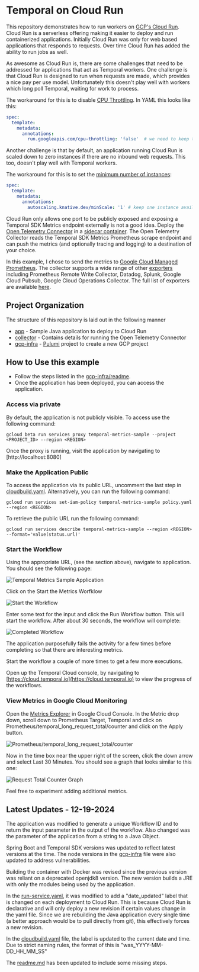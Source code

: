 # Temporal on Cloud Run

This repository demonstrates how to run workers on [GCP's Cloud Run](https://cloud.google.com/run). 
Cloud Run is a serverless offering making it easier to deploy and run containerized applications. 
Initially Cloud Run was only for web based applications that responds to requests. Over time Cloud Run
has added the ability to run jobs as well. 

As awesome as Cloud Run is, there are some challenges that need to be addressed for applications that 
act as Temporal workers. One challenge is that Cloud Run is designed to run when requests are made, 
which provides a nice pay per use model. Unfortunately this doesn't play well with workers which long 
poll Temporal, waiting for work to process. 

The workaround for this is to disable [CPU Throttling](https://cloud.google.com/run/docs/configuring/cpu-allocation#setting). In YAML this looks like this:

```yaml
spec:
  template:
    metadata:
      annotations:
        run.googleapis.com/cpu-throttling: 'false'  # we need to keep the CPU running
```

Another challenge is that by default, an application running Cloud Run is scaled down to zero instances 
if there are no inbound web requests. This too, doesn't play well with Temporal workers.

The workaround for this is to set the [minimum number of instances](https://cloud.google.com/run/docs/configuring/min-instances#setting):

```yaml
spec:
  template:
    metadata:
      annotations:
        autoscaling.knative.dev/minScale: '1' # keep one instance available
```

Cloud Run only allows one port to be publicly exposed and exposing a Temporal SDK Metrics 
endpoint externally is not a good idea. Deploy the [Open Telemetry Connector](https://cloud.google.com/run/docs/tutorials/custom-metrics-opentelemetry-sidecar) in a 
[sidecar container](https://cloud.google.com/blog/products/serverless/cloud-run-now-supports-multi-container-deployments). 
The Open Telemetry Collector reads the Temporal SDK Metrics Prometheus scrape endpoint and can push 
the metrics (and optionally tracing and logging) to a destination of your choice. 

In this example, I chose to send the metrics to [Google Cloud Managed Prometheus](https://cloud.google.com/managed-prometheus).
The collector supports a wide range of other [exporters](https://opentelemetry.io/ecosystem/registry/?component=exporter) 
including Prometheus Remote Write Collector, Datadog, Splunk, Google Cloud Pubsub, Google Cloud Operations Collector. 
The full list of exporters are available [here](https://opentelemetry.io/ecosystem/registry/?component=exporter).

## Project Organization

The structure of this repository is laid out in the following manner

* [app](app/readme.md) - Sample Java application to deploy to Cloud Run
* [collector](collector) - Contains details for running the Open Telemetry Connector
* [gcp-infra](gcp-infra/readme.md) - [Pulumi](https://www.pulumi.com/) project to create a new GCP project

## How to Use this example

* Follow the steps listed in the [gcp-infra/readme](gcp-infra/readme.md). 
* Once the application has been deployed, you can access the application.

### Access via private

By default, the application is not publicly visible. To access use the following command:

```shell
gcloud beta run services proxy temporal-metrics-sample --project <PROJECT_ID> --region <REGION>
```
Once the proxy is running, visit the application by navigating to [http://localhost:8080]

### Make the Application Public

To access the application via its public URL, uncomment the last step in [cloudbuild.yaml](cloudbuild.yaml). 
Alternatively, you can run the following command:

````shell
gcloud run services set-iam-policy temporal-metrics-sample policy.yaml --region <REGION>
````

To retrieve the public URL run the following command:

````shell
gcloud run services describe temporal-metrics-sample --region <REGION> --format='value(status.url)'
````

### Start the Workflow

Using the appropriate URL, (see the section above), navigate to application. You should see the following page:

![Temporal Metrics Sample Application](images/TemporalAppHome.png)

Click on the Start the Metrics Worfklow

![Start the Workflow](images/TemporalAppStartWorkflow.png)

Enter some text for the input and click the Run Workflow button. This will start the workflow. After about 30 seconds, the workflow will complete:

![Completed Workflow](images/TemporalAppWorkflowComplete.png)

The application purposefully fails the activity for a few times before completing so that there are interesting metrics.

Start the workflow a couple of more times to get a few more executions. 

Open up the Temporal Cloud console, by navigating to [https://cloud.temporal.io](https://cloud.temporal.io) to view the progress of the workflows.

### View Metrics in Google Cloud Monitoring

Open the [Metrics Explorer](https://console.cloud.google.com/monitoring/metrics-explorer) in Google Cloud Console. In 
the Metric drop down, scroll down to Prometheus Target, Temporal and click on Prometheus/temporal_long_request_total/counter 
and click on the Apply button.

![Prometheus/temporal_long_request_total/counter](images/GCPMetricRequestTotalCounter.png)

Now in the time box near the upper right of the screen, click the down arrow and select Last 30 Minutes. You should see 
a graph that looks similar to this one:

![Request Total Counter Graph](images/GCPMetricsRequestTotalCounterGraph.png)

Feel free to experiment adding additional metrics.


## Latest Updates - 12-19-2024

The application was modified to generate a unique Workflow ID and to return the input parameter in the output 
of the workflow. Also changed was the parameter of the application from a string to a Java Object.

Spring Boot and Temporal SDK versions was updated to reflect latest versions at the time. The node versions 
in the [gcp-infra](gcp-infra) file were also updated to address vulnerabilities.

Building the container with Docker was revised since the previous version was reliant on a deprecated openjdk8 version. 
The new version builds a JRE with only the modules being used by the application.  

In the [run-service.yaml](run-service.yaml), it was modified to add a "date_updated" label that is changed on 
each deployment to Cloud Run. This is because Cloud Run is declarative and will only deploy a new revision if 
certain values change in the yaml file. Since we are rebuilding the Java application every single time (a 
better approach would be to pull directly from git), this effectively forces a new revision. 

In the [cloudbuild.yaml](cloudbuild.yaml) file, the label is updated to the current date and time. Due to 
strict naming rules, the format of this is "was_YYYY-MM-DD_HH_MM_SS"   

The [readme.md](gcp-infra/readme.md) has been updated to include some missing steps.



